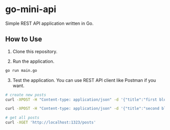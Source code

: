 # go-mini-api

Simple REST API application written in Go.

## How to Use

1. Clone this repository.

2. Run the application.

```sh
go run main.go
```

3. Test the application. You can use REST API client like Postman if you want.

```sh
# create new posts
curl -XPOST -H "Content-type: application/json" -d '{"title":"first blog","content":"this is the first blog"}' 'http://localhost:1323/posts'

curl -XPOST -H "Content-type: application/json" -d '{"title":"second blog","content":"this is the second blog"}' 'http://localhost:1323/posts'

# get all posts
curl -XGET 'http://localhost:1323/posts'
```
